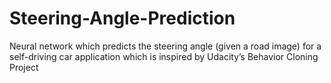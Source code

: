 # Steering-Angle-Prediction
Neural network which predicts the steering angle (given a road image) for a self-driving car application which is inspired by Udacity’s Behavior Cloning Project
